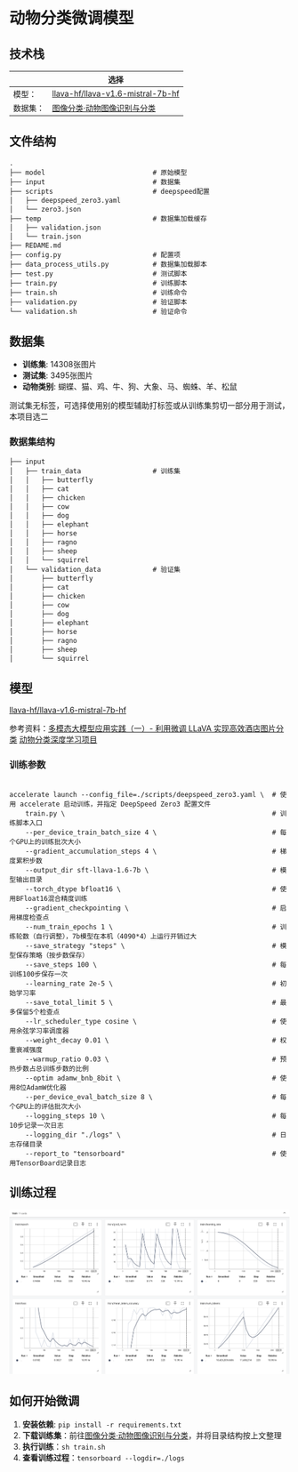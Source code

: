 # 动物分类微调模型

## 技术栈

|          | 选择                                                         |
| -------- | ------------------------------------------------------------ |
| 模型：   | [llava-hf/llava-v1.6-mistral-7b-hf](https://huggingface.co/llava-hf/llava-v1.6-mistral-7b-hf) |
| 数据集： | [图像分类·动物图像识别与分类](https://aistudio.baidu.com/datasetdetail/140388/0) |

## 文件结构

```shell
.
├── model                           # 原始模型
├── input                           # 数据集
├── scripts                         # deepspeed配置
│   ├── deepspeed_zero3.yaml
│   └── zero3.json
├── temp                            # 数据集加载缓存
│   ├── validation.json
│   └── train.json
├── REDAME.md
├── config.py                       # 配置项
├── data_process_utils.py           # 数据集加载脚本
├── test.py                         # 测试脚本
├── train.py                        # 训练脚本
├── train.sh                        # 训练命令
├── validation.py                   # 验证脚本
└── validation.sh                   # 验证命令
```

## 数据集

- **训练集**: 14308张图片
- **测试集**: 3495张图片
- **动物类别**: 蝴蝶、猫、鸡、牛、狗、大象、马、蜘蛛、羊、松鼠

测试集无标签，可选择使用别的模型辅助打标签或从训练集剪切一部分用于测试，本项目选二

### 数据集结构

```shell
├── input
│   ├── train_data                  # 训练集
│   │   ├── butterfly
│   │   ├── cat
│   │   ├── chicken
│   │   ├── cow
│   │   ├── dog
│   │   ├── elephant
│   │   ├── horse
│   │   ├── ragno
│   │   ├── sheep
│   │   └── squirrel
│   └── validation_data             # 验证集
│       ├── butterfly
│       ├── cat
│       ├── chicken
│       ├── cow
│       ├── dog
│       ├── elephant
│       ├── horse
│       ├── ragno
│       ├── sheep
│       └── squirrel
```

## 模型

[llava-hf/llava-v1.6-mistral-7b-hf](https://huggingface.co/llava-hf/llava-v1.6-mistral-7b-hf)

参考资料：[多模态大模型应用实践（一）- 利用微调 LLaVA 实现高效酒店图片分类](https://aws.amazon.com/cn/blogs/china/multimodal-large-model-application-practice-part-one/)
         [动物分类深度学习项目](https://github.com/WorthStudy/animal-classification/tree/main)

### 训练参数

```shell

accelerate launch --config_file=./scripts/deepspeed_zero3.yaml \  # 使用 accelerate 启动训练，并指定 DeepSpeed Zero3 配置文件
    train.py \                                                    # 训练脚本入口
    --per_device_train_batch_size 4 \                             # 每个GPU上的训练批次大小
    --gradient_accumulation_steps 4 \                             # 梯度累积步数
    --output_dir sft-llava-1.6-7b \                               # 模型输出目录
    --torch_dtype bfloat16 \                                      # 使用BFloat16混合精度训练
    --gradient_checkpointing \                                    # 启用梯度检查点
    --num_train_epochs 1 \                                        # 训练轮数（自行调整），7b模型在本机（4090*4）上运行开销过大
    --save_strategy "steps" \                                     # 模型保存策略（按步数保存）
    --save_steps 100 \                                            # 每训练100步保存一次
    --learning_rate 2e-5 \                                        # 初始学习率
    --save_total_limit 5 \                                        # 最多保留5个检查点
    --lr_scheduler_type cosine \                                  # 使用余弦学习率调度器
    --weight_decay 0.01 \                                         # 权重衰减强度
    --warmup_ratio 0.03 \                                         # 预热步数占总训练步数的比例
    --optim adamw_bnb_8bit \                                      # 使用8位AdamW优化器
    --per_device_eval_batch_size 8 \                              # 每个GPU上的评估批次大小
    --logging_steps 10 \                                          # 每10步记录一次日志
    --logging_dir "./logs" \                                      # 日志存储目录
    --report_to "tensorboard"                                     # 使用TensorBoard记录日志
```

## 训练过程

![image-20250821142624117](./image.png)

## 如何开始微调

1. **安装依赖**: `pip install -r requirements.txt`
2. **下载训练集**：前往[图像分类·动物图像识别与分类](https://aistudio.baidu.com/datasetdetail/140388/0)，并将目录结构按上文整理
3. **执行训练**：`sh train.sh`
4. **查看训练过程**：`tensorboard --logdir=./logs`
